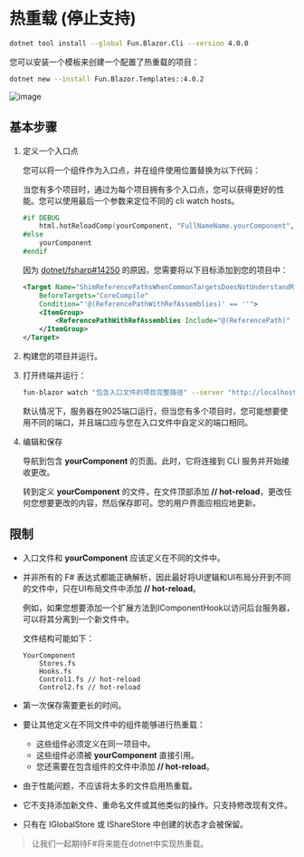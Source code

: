 # 热重载 (停止支持)

```sh
dotnet tool install --global Fun.Blazor.Cli --version 4.0.0
```

您可以安装一个模板来创建一个配置了热重载的项目：

```sh
dotnet new --install Fun.Blazor.Templates::4.0.2
```

![image](../../assets/site-hot-reload.gif)

## 基本步骤

1. 定义一个入口点

    您可以将一个组件作为入口点，并在组件使用位置替换为以下代码：

    当您有多个项目时，通过为每个项目拥有多个入口点，您可以获得更好的性能。您可以使用最后一个参数来定位不同的 cli watch hosts。

    ```fsharp
    #if DEBUG       
        html.hotReloadComp(yourComponent, "FullNameName.yourComponent", "http://localhost:9025")
    #else
        yourComponent
    #endif
    ```

    因为 [dotnet/fsharp#14250](https://github.com/dotnet/fsharp/issues/14250) 的原因，您需要将以下目标添加到您的项目中：

    ```xml
    <Target Name="ShimReferencePathsWhenCommonTargetsDoesNotUnderstandReferenceAssemblies"
        BeforeTargets="CoreCompile"
        Condition="'@(ReferencePathWithRefAssemblies)' == ''">
        <ItemGroup>
            <ReferencePathWithRefAssemblies Include="@(ReferencePath)" />
        </ItemGroup>
    </Target>
    ```

2. 构建您的项目并运行。

3. 打开终端并运行：

    ```sh
    fun-blazor watch "包含入口文件的项目完整路径" --server "http://localhost:9025"
    ```

    默认情况下，服务器在9025端口运行，但当您有多个项目时，您可能想要使用不同的端口，并且端口应与您在入口文件中自定义的端口相同。

4. 编辑和保存

    导航到包含 **yourComponent** 的页面。此时，它将连接到 CLI 服务并开始接收更改。

    转到定义 **yourComponent** 的文件，在文件顶部添加 **// hot-reload**，更改任何您想要更改的内容，然后保存即可。您的用户界面应相应地更新。

## 限制

- 入口文件和 **yourComponent** 应该定义在不同的文件中。

- 并非所有的 F# 表达式都能正确解析，因此最好将UI逻辑和UI布局分开到不同的文件中，只在UI布局文件中添加 **// hot-reload**。

  例如，如果您想要添加一个扩展方法到IComponentHook以访问后台服务器，可以将其分离到一个新文件中。

  文件结构可能如下：

  ```
  YourComponent
      Stores.fs
      Hooks.fs
      Control1.fs // hot-reload
      Control2.fs // hot-reload
  ```

- 第一次保存需要更长的时间。

- 要让其他定义在不同文件中的组件能够进行热重载：

  - 这些组件必须定义在同一项目中。
  - 这些组件必须被 **yourComponent** 直接引用。
  - 您还需要在包含组件的文件中添加 **// hot-reload**。

- 由于性能问题，不应该将太多的文件启用热重载。

- 它不支持添加新文件、重命名文件或其他类似的操作。只支持修改现有文件。

- 只有在 IGlobalStore 或 IShareStore 中创建的状态才会被保留。


> 让我们一起期待F#将来能在dotnet中实现热重载。
